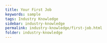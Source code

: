 ```yaml
---
title: Your First Job
keywords: sample
tags: Industry Knowledge
sidebar: industry-knowledge
permalink: industry-knowledge/first-job.html
folder: industry-knowledge
---
```

